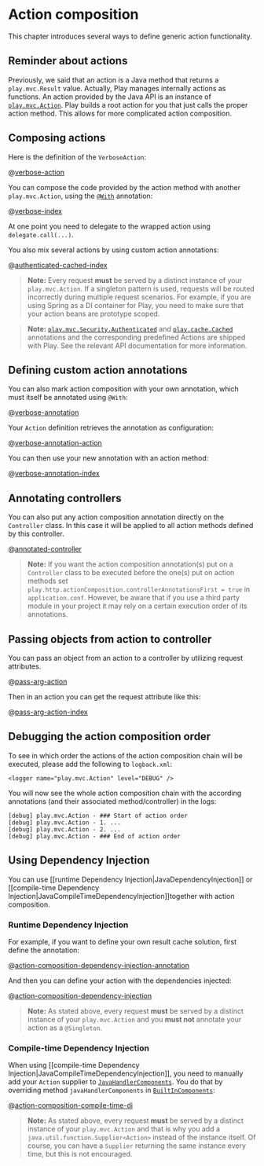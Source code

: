 <!--- Copyright (C) from 2022 The Play Framework Contributors <https://github.com/playframework>, 2011-2021 Lightbend Inc. <https://www.lightbend.com> -->

# Action composition

This chapter introduces several ways to define generic action functionality.

## Reminder about actions

Previously, we said that an action is a Java method that returns a `play.mvc.Result` value. Actually, Play manages internally actions as functions. An action provided by the Java API is an instance of [`play.mvc.Action`](api/java/play/mvc/Action.html). Play builds a root action for you that just calls the proper action method. This allows for more complicated action composition.

## Composing actions

Here is the definition of the `VerboseAction`:

@[verbose-action](code/javaguide/http/JavaActionsComposition.java)

You can compose the code provided by the action method with another `play.mvc.Action`, using the [`@With`](api/java/play/mvc/With.html) annotation:

@[verbose-index](code/javaguide/http/JavaActionsComposition.java)

At one point you need to delegate to the wrapped action using `delegate.call(...)`.

You also mix several actions by using custom action annotations:

@[authenticated-cached-index](code/javaguide/http/JavaActionsComposition.java)

> **Note:**  Every request **must** be served by a distinct instance of your `play.mvc.Action`. If a singleton pattern is used, requests will be routed incorrectly during multiple request scenarios. For example, if you are using Spring as a DI container for Play, you need to make sure that your action beans are prototype scoped.

> **Note:**  [`play.mvc.Security.Authenticated`](api/java/play/mvc/Security.Authenticated.html) and [`play.cache.Cached`](api/java/play/cache/Cached.html) annotations and the corresponding predefined Actions are shipped with Play. See the relevant API documentation for more information.

## Defining custom action annotations

You can also mark action composition with your own annotation, which must itself be annotated using `@With`:

@[verbose-annotation](code/javaguide/http/JavaActionsComposition.java)

Your `Action` definition retrieves the annotation as configuration:

@[verbose-annotation-action](code/javaguide/http/JavaActionsComposition.java)

You can then use your new annotation with an action method:

@[verbose-annotation-index](code/javaguide/http/JavaActionsComposition.java)

## Annotating controllers

You can also put any action composition annotation directly on the `Controller` class. In this case it will be applied to all action methods defined by this controller.

@[annotated-controller](code/javaguide/http/JavaActionsComposition.java)

> **Note:** If you want the action composition annotation(s) put on a `Controller` class to be executed before the one(s) put on action methods set `play.http.actionComposition.controllerAnnotationsFirst = true` in `application.conf`. However, be aware that if you use a third party module in your project it may rely on a certain execution order of its annotations.

## Passing objects from action to controller

You can pass an object from an action to a controller by utilizing request attributes.

@[pass-arg-action](code/javaguide/http/JavaActionsComposition.java)

Then in an action you can get the request attribute like this:

@[pass-arg-action-index](code/javaguide/http/JavaActionsComposition.java)

## Debugging the action composition order

To see in which order the actions of the action composition chain will be executed, please add the following to `logback.xml`:

```
<logger name="play.mvc.Action" level="DEBUG" />
```

You will now see the whole action composition chain with the according annotations (and their associated method/controller) in the logs:

```
[debug] play.mvc.Action - ### Start of action order
[debug] play.mvc.Action - 1. ...
[debug] play.mvc.Action - 2. ...
[debug] play.mvc.Action - ### End of action order
```

## Using Dependency Injection

You can use [[runtime Dependency Injection|JavaDependencyInjection]] or [[compile-time Dependency Injection|JavaCompileTimeDependencyInjection]]together with action composition. 

### Runtime Dependency Injection

For example, if you want to define your own result cache solution, first define the annotation:

@[action-composition-dependency-injection-annotation](code/javaguide/http/JavaActionsComposition.java)

And then you can define your action with the dependencies injected:

@[action-composition-dependency-injection](code/javaguide/http/JavaActionsComposition.java)

> **Note:** As stated above, every request **must** be served by a distinct instance of your `play.mvc.Action` and you **must not** annotate your action as a `@Singleton`.

### Compile-time Dependency Injection

When using [[compile-time Dependency Injection|JavaCompileTimeDependencyInjection]], you need to manually add your `Action` supplier to [`JavaHandlerComponents`](api/scala/play/core/j/JavaHandlerComponents.html). You do that by overriding method `javaHandlerComponents` in [`BuiltInComponents`](api/java/play/BuiltInComponents.html):

@[action-composition-compile-time-di](code/javaguide/http/JavaActionsComposition.java)

> **Note:** As stated above, every request **must** be served by a distinct instance of your `play.mvc.Action` and that is why you add a `java.util.function.Supplier<Action>` instead of the instance itself. Of course, you can have a `Supplier` returning the same instance every time, but this is not encouraged.